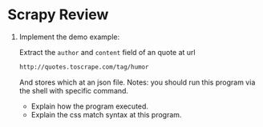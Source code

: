 # Scrapy Review

1. Implement the demo example:

   Extract the `author` and `content` field of an quote at url

   ```html
   http://quotes.toscrape.com/tag/humor
   ```

   And stores which at an json file. Notes: you should run this program via the shell with specific command.

   - Explain how the program executed.
   - Explain the css match syntax at this program.

